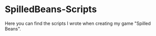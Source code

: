 # SpilledBeans-Scripts

Here you can find the scripts I wrote when creating my game "Spilled Beans". 
